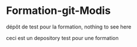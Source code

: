 # Formation-git-Modis
dépôt de test pour la formation, nothing to see here

ceci est un depository test pour une formation 
